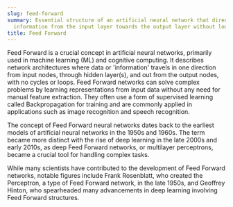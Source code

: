 ```yaml
---
slug: feed-forward
summary: Essential structure of an artificial neural network that directs data or
  information from the input layer towards the output layer without looping back.
title: Feed Forward
---
```


Feed Forward is a crucial concept in artificial neural networks, primarily used in machine learning (ML) and cognitive computing. It describes network architectures where data or 'information' travels in one direction from input nodes, through hidden layer(s), and out from the output nodes, with no cycles or loops. Feed Forward networks can solve complex problems by learning representations from input data without any need for manual feature extraction. They often use a form of supervised learning called Backpropagation for training and are commonly applied in applications such as image recognition and speech recognition.

The concept of Feed Forward neural networks dates back to the earliest models of artificial neural networks in the 1950s and 1960s. The term became more distinct with the rise of deep learning in the late 2000s and early 2010s, as deep Feed Forward networks, or multilayer perceptrons, became a crucial tool for handling complex tasks.

While many scientists have contributed to the development of Feed Forward networks, notable figures include Frank Rosenblatt, who created the Perceptron, a type of Feed Forward network, in the late 1950s, and Geoffrey Hinton, who spearheaded many advancements in deep learning involving Feed Forward structures.